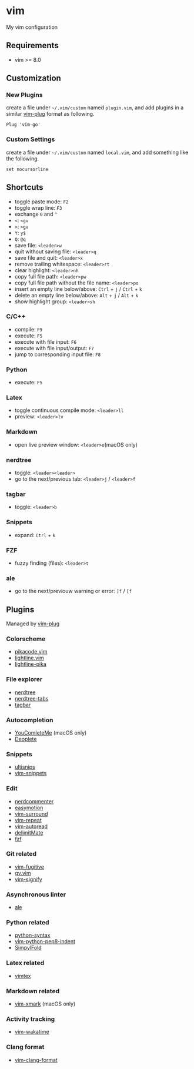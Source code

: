 # vim

My vim configuration

## Requirements

* vim >= 8.0

## Customization

### New Plugins

create a file under `~/.vim/custom` named `plugin.vim`, and add plugins in a
similar [vim-plug](https://github.com/junegunn/vim-plug) format as following.

```
Plug 'vim-go'
```

### Custom Settings

create a file under `~/.vim/custom` named `local.vim`, and add something like
the following.

```
set nocursorline
```

## Shortcuts

- toggle paste mode: `F2`
- toggle wrap line: `F3`
- exchange `0` and `^`
- `<`: `<gv`
- `>`: `>gv`
- `Y`: `y$`
- `Q`: `@q`
- save file: `<leader>w`
- quit without saving file: `<leader>q`
- save file and quit: `<leader>x`
- remove trailing whitespace: `<leader>rt`
- clear highlight: `<leader>nh`
- copy full file path: `<leader>pw`
- copy full file path without the file name: `<leader>po`
- insert an empty line below/above: `Ctrl` + `j` / `Ctrl` + `k`
- delete an empty line below/above: `Alt` + `j` / `Alt` + `k`
- show highlight group: `<leader>sh`

### C/C++
- compile: `F9`
- execute: `F5`
- execute with file input: `F6`
- execute with file input/output: `F7`
- jump to corresponding input file: `F8`

### Python
- execute: `F5`

### Latex
- toggle continuous compile mode: `<leader>ll`
- preview: `<leader>lv`

### Markdown
- open live preview window: `<leader>o`(macOS only)

### nerdtree
- toggle: `<leader><leader>`
- go to the next/previous tab: `<leader>j` / `<leader>f`

### tagbar
- toggle: `<leader>b`

### Snippets
- expand: `Ctrl` + `k`

### FZF
- fuzzy finding (files): `<leader>t`

### ale

- go to the next/previouw warning or error: `]f` / `[f`

## Plugins

Managed by [vim-plug](https://github.com/junegunn/vim-plug)

### Colorscheme

* [pikacode.vim](https://github.com/leomao/pikacode.vim)
* [lightline.vim](https://github.com/itchyny/lightline.vim)
* [lightline-pika](https://github.com/leomao/lightline-pika)

### File explorer

* [nerdtree](https://github.com/scrooloose/nerdtree)
* [nerdtree-tabs](https://github.com/jistr/vim-nerdtree-tabs)
* [tagbar](https://github.com/majutsushi/tagbar)

### Autocompletion

* [YouComleteMe](https://github.com/Valloric/YouCompleteMe) (macOS only)
* [Deoplete](https://github.com/Shougo/deoplete.nvim)

### Snippets

* [ultisnips](https://github.com/SirVer/ultisnips)
* [vim-snippets](https://github.com/honza/vim-snippets)

### Edit

* [nerdcommenter](https://github.com/scrooloose/nerdcommenter)
* [easymotion](https://github.com/gantheory/vim-easymotion)
* [vim-surround](https://github.com/tpope/vim-surround)
* [vim-repeat](https://github.com/tpope/vim-repeat)
* [vim-autoread](https://github.com/djoshea/vim-autoread)
* [delimitMate](https://github.com/Raimondi/delimitMate)
* [fzf](https://github.com/junegunn/fzf.vim)

### Git related

* [vim-fugitive](https://github.com/tpope/vim-fugitive)
* [gv.vim](https://github.com/junegunn/gv.vim)
* [vim-signify](https://github.com/mhinz/vim-signify)

### Asynchronous linter

* [ale](https://github.com/w0rp/ale)

### Python related

* [python-syntax](https://github.com/hdima/python-syntax)
* [vim-python-pep8-indent](https://github.com/Vimjas/vim-python-pep8-indent)
* [SimpylFold](https://github.com/tmhedberg/SimpylFold)

### Latex related

* [vimtex](https://github.com/lervag/vimtex)

### Markdown related

* [vim-xmark](https://github.com/junegunn/vim-xmark) (macOS only)

### Activity tracking

* [vim-wakatime](https://github.com/wakatime/vim-wakatime)

### Clang format

* [vim-clang-format](https://github.com/rhysd/vim-clang-format)
